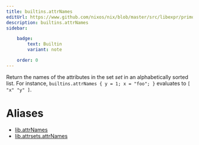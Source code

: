 ```yaml
---
title: builtins.attrNames
editUrl: https://www.github.com/nixos/nix/blob/master/src/libexpr/primops.cc
description: builtins.attrNames
sidebar:

    badge:
        text: Builtin
        variant: note

    order: 0
---
```


Return the names of the attributes in the set *set* in an
alphabetically sorted list. For instance, `builtins.attrNames { y
= 1; x = "foo"; }` evaluates to `[ "x" "y" ]`.


# Aliases

- [lib.attrNames](/reference/libattrNames)
- [lib.attrsets.attrNames](/reference/libattrsets.attrNames)


